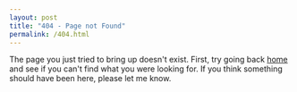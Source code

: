 ```yaml
---
layout: post
title: "404 - Page not Found"
permalink: /404.html
---
```


The page you just tried to bring up doesn't exist. First, try going back [home](/) and see if you can't find what you were looking for. If you think something should have been here, please let me know.
